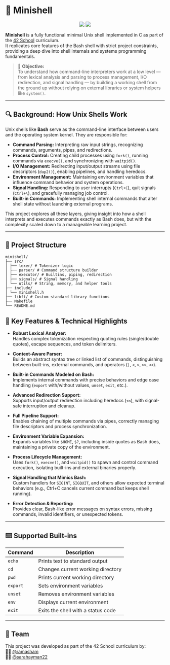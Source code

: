 # 🐚 Minishell

<p align="center">
  <img src="https://img.shields.io/badge/42-Project-blue?style=flat&logo=42&logoColor=white" />
  <img src="https://img.shields.io/badge/C-language-blue?style=flat&logo=c&logoColor=white" />
</p>


**Minishell** is a fully functional minimal Unix shell implemented in C as part of the [42 School](https://42.fr/) curriculum.  
It replicates core features of the Bash shell with strict project constraints, providing a deep dive into shell internals and systems programming fundamentals.

> 🧠 **Objective:**  
> To understand how command-line interpreters work at a low level — from lexical analysis and parsing to process management, I/O redirection, and signal handling — by building a working shell from the ground up without relying on external libraries or system helpers like `system()`.

---

## 🔍 Background: How Unix Shells Work

Unix shells like **Bash** serve as the command-line interface between users and the operating system kernel. They are responsible for:

- **Command Parsing:** Interpreting raw input strings, recognizing commands, arguments, pipes, and redirections.
- **Process Control:** Creating child processes using `fork()`, running commands via `execve()`, and synchronizing with `waitpid()`.
- **I/O Management:** Redirecting input/output streams using file descriptors (`dup2()`), enabling pipelines, and handling heredocs.
- **Environment Management:** Maintaining environment variables that influence command behavior and system operations.
- **Signal Handling:** Responding to user interrupts (`Ctrl+C`), quit signals (`Ctrl+\`), and gracefully managing job control.
- **Built-in Commands:** Implementing shell internal commands that alter shell state without launching external programs.

This project explores all these layers, giving insight into how a shell interprets and executes commands exactly as Bash does, but with the complexity scaled down to a manageable learning project.

---

## 📂 Project Structure
```
minishell/
├── src/
│ ├── lexer/ # Tokenizer logic
│ ├── parser/ # Command structure builder
│ ├── executor/ # Builtins, piping, redirection
│ ├── signals/ # Signal handling
│ └── utils/ # String, memory, and helper tools
├── include/
│ └── minishell.h
├── libft/ # Custom standard library functions
├── Makefile
└── README.md
```

## 🚀 Key Features & Technical Highlights

- **Robust Lexical Analyzer:**  
  Handles complex tokenization respecting quoting rules (single/double quotes), escape sequences, and token delimiters.

- **Context-Aware Parser:**  
  Builds an abstract syntax tree or linked list of commands, distinguishing between built-ins, external commands, and operators (`|`, `<`, `>`, `>>`, `<<`).

- **Built-in Commands Modeled on Bash:**  
  Implements internal commands with precise behaviors and edge case handling (`export` with/without values, `unset`, `exit`, etc.).

- **Advanced Redirection Support:**  
  Supports input/output redirection including heredocs (`<<`), with signal-safe interruption and cleanup.

- **Full Pipeline Support:**  
  Enables chaining of multiple commands via pipes, correctly managing file descriptors and process synchronization.

- **Environment Variable Expansion:**  
  Expands variables like `$HOME`, `$?`, including inside quotes as Bash does, maintaining a private copy of the environment.

- **Process Lifecycle Management:**  
  Uses `fork()`, `execve()`, and `waitpid()` to spawn and control command execution, isolating built-ins and external binaries properly.

- **Signal Handling that Mimics Bash:**  
  Custom handlers for `SIGINT`, `SIGQUIT`, and others allow expected terminal behaviors (e.g., Ctrl+C cancels current command but keeps shell running).

- **Error Detection & Reporting:**  
  Provides clear, Bash-like error messages on syntax errors, missing commands, invalid identifiers, or unexpected tokens.

---

## ⌨️ Supported Built-ins

| Command  | Description                            |
|----------|-------------------------------------|
| `echo`   | Prints text to standard output      |
| `cd`     | Changes current working directory   |
| `pwd`    | Prints current working directory    |
| `export` | Sets environment variables          |
| `unset`  | Removes environment variables       |
| `env`    | Displays current environment        |
| `exit`   | Exits the shell with a status code  |

---

## 👥 Team
This project was developed as part of the 42 School curriculum by:  
🧑‍💻 [@ramasham](https://github.com/ramasham)  
🧑‍💻 [@sarahayman22](https://github.com/lujaburomman)  
